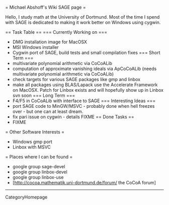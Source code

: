 = Michael Abshoff's Wiki SAGE page =

Hello, I study math at the University of Dortmund. Most of the time I spend with SAGE is dedicated to making it work better on Windows using cygwin.

== Task Table ==
=== Currently Working on ===
 * DMG installation image for MacOSX
 * MSI Windows installer
 * Cygwin port of SAGE, build tests and small compilation fixes
=== Short Term ===
 * multivariate polynomial arithmetic via CoCoALib
 * computation of approximate vanishing ideals via ApCoCoALib (needs multivariate polynomial arithmetic via CoCoALib)
 * check targets for various SAGE packages like gmp and linbox
 * make all packages using BLAS/Lapack use the Accelerate Framework on MacOSX. Patch for Linbox exists and will hopefully show up in Linbox svn soon
=== Long Term ===
 * F4/F5 in CoCoALib with interface to  SAGE
=== Interesting Ideas ===
 * port SAGE code to MinGW/MSVC - probably done when hell freezes over - but one can at least dream.
 * fix pari issue on cygwin - details FIXME
== Done Tasks ==
 * FIXME

= Other Software Interests =
 * Windows gmp port
 * Linbox with MSVC

= Places where I can be found =
 * google group sage-devel
 * google group linbox-devel
 * google group linbox-use
 * [http://cocoa.mathematik.uni-dortmund.de/forum/ the CoCoA forum]
----
CategoryHomepage
